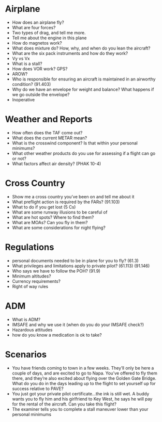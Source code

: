 # Airplane
- How does an airplane fly?
- What are four forces?
- Two types of drag, and tell me more.
- Tell me about the engine in this plane
- How do magnetos work?
- What does mixture do? How, why, and when do you lean the aircraft?
- What are the six pack instruments and how do they work?
- Vy vs Vx
- What is a stall?
- How does VOR work? GPS?
- AROW?
- Who is responsible for ensuring an aircraft is maintained in an airworthy condition? (91.403)
- Why do we have an envelope for weight and balance? What happens if we go outside the envelope?
- Inoperative 

# Weather and Reports
- How often does the TAF come out?
- What does the current METAR mean?
- What is the crosswind component? Is that within your personal minimums?
- What other weather products do you use for assessing if a flight can go or not?
- What factors affect air density? (PHAK 10-4)

# Cross Country
- Show me a cross country you’ve been on and tell me about it
- What preflight action is required by the FARs? (91.103)
- What to do if you get lost (5 Cs)
- What are some runway illusions to be careful of
- What are hot spots? Where to find them?
- What are MOAs? Can you fly in them?
- What are some considerations for night flying?

# Regulations
- personal documents needed to be in plane for you to fly? (61.3)
- What privileges and limitations apply to private pilot? (61.113) (91.146)
- Who says we have to follow the POH? (91.9)
- Minimum altitudes?
- Currency requirements?
- Right of way rules

# ADM
- What is ADM?
- IMSAFE and why we use it (when do you do your IMSAFE check?)
- Hazardous attitudes
- how do you know a medication is ok to take?

# Scenarios
- You have friends coming to town in a few weeks. They’ll only be here a couple of days, and are excited to go to Napa. You’ve offered to fly them there, and they’re also excited about flying over the Golden Gate Bridge. What do you do in the days leading up to the flight to set yourself up for success relative to PAVE?
- You just got your private pilot certificate...the ink is still wet. A buddy wants you to fly him and his girlfriend to Key West, he says he will pay for the rental of the aircraft. Can you take this flight?
- The examiner tells you to complete a stall maneuver lower than your personal minimums